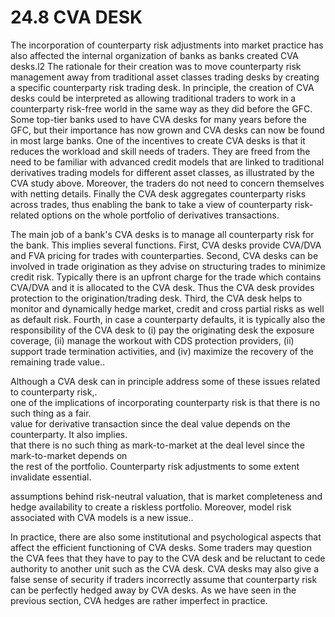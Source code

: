 # 24.8 CVA DESK  

The incorporation of counterparty risk adjustments into market practice has also affected the internal organization of banks as banks created CVA desks.l2 The rationale for their creation was to move counterparty risk management away from traditional asset classes trading desks by creating a specific counterparty risk trading desk. In principle, the creation of CVA desks could be interpreted as allowing traditional traders to work in a counterparty risk-free world in the same way as they did before the GFC. Some top-tier banks used to have CVA desks for many years before the GFC, but their importance has now grown and CVA desks can now be found in most large banks. One of the incentives to create CVA desks is that it reduces the workload and skill needs of traders. They are freed from the need to be familiar with advanced credit models that are linked to traditional derivatives trading models for different asset classes, as illustrated by the CVA study above. Moreover, the traders do not need to concern themselves with netting details. Finally the CVA desk aggregates counterparty risks across trades, thus enabling the bank to take a view of counterparty risk-related options on the whole portfolio of derivatives transactions.  

The main job of a bank's CVA desks is to manage all counterparty risk for the bank. This implies several functions. First, CVA desks provide CVA/DVA and FVA pricing for trades with counterparties. Second, CVA desks can be involved in trade origination as they advise on structuring trades to minimize credit risk. Typically there is an upfront charge for the trade which contains CVA/DVA and it is allocated to the CVA desk. Thus the CVA desk provides protection to the origination/trading desk. Third, the CVA desk helps to monitor and dynamically hedge market, credit and cross partial risks as well as default risk. Fourth, in case a counterparty defaults, it is typically also the responsibility of the CVA desk to (i) pay the originating desk the exposure coverage, (ii) manage the workout with CDS protection providers, (ii) support trade termination activities, and (iv) maximize the recovery of the remaining trade value..  

Although a CVA desk can in principle address some of these issues related to counterparty risk,.   
one of the implications of incorporating counterparty risk is that there is no such thing as a fair.   
value for derivative transaction since the deal value depends on the counterparty. It also implies.   
that there is no such thing as mark-to-market at the deal level since the mark-to-market depends on   
the rest of the portfolio. Counterparty risk adjustments to some extent invalidate essential.  

assumptions behind risk-neutral valuation, that is market completeness and hedge availability to create a riskless portfolio. Moreover, model risk associated with CVA models is a new issue..  

In practice, there are also some institutional and psychological aspects that affect the efficient functioning of CVA desks. Some traders may question the CVA fees that they have to pay to the CVA desk and be reluctant to cede authority to another unit such as the CVA desk. CVA desks may also give a false sense of security if traders incorrectly assume that counterparty risk can be perfectly hedged away by CVA desks. As we have seen in the previous section, CVA hedges are rather imperfect in practice.  
